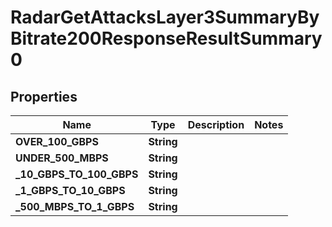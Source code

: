 

# RadarGetAttacksLayer3SummaryByBitrate200ResponseResultSummary0


## Properties

| Name | Type | Description | Notes |
|------------ | ------------- | ------------- | -------------|
|**OVER_100_GBPS** | **String** |  |  |
|**UNDER_500_MBPS** | **String** |  |  |
|**_10_GBPS_TO_100_GBPS** | **String** |  |  |
|**_1_GBPS_TO_10_GBPS** | **String** |  |  |
|**_500_MBPS_TO_1_GBPS** | **String** |  |  |



